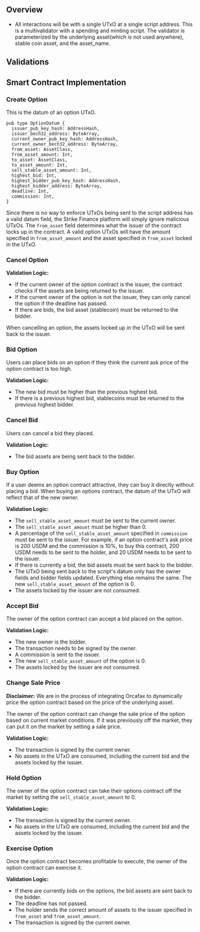 ## Overview

- All interactions will be with a single UTxO at a single script address. This is a multivalidator with a spending and minting script. The validator is parameterized by the underlying asset(which is not used anywhere), stable coin asset, and the asset_name.

## Validations

## Smart Contract Implementation

### Create Option

This is the datum of an option UTxO.

```
pub type OptionDatum {
  issuer_pub_key_hash: AddressHash,
  issuer_bech32_address: ByteArray,
  current_owner_pub_key_hash: AddressHash,
  current_owner_bech32_address: ByteArray,
  from_asset: AssetClass,
  from_asset_amount: Int,
  to_asset: AssetClass,
  to_asset_amount: Int,
  sell_stable_asset_amount: Int,
  highest_bid: Int,
  highest_bidder_pub_key_hash: AddressHash,
  highest_bidder_address: ByteArray,
  deadline: Int,
  commission: Int,
}
```

Since there is no way to enforce UTxOs being sent to the script address has a valid datum field, the Strike Finance platform will simply ignore malicious UTxOs. The `from_asset` field determines what the issuer of the contract locks up in the contract. A valid option UTxOs will have the amount specified in `from_asset_amount` and the asset specified in `from_asset` locked in the UTxO.

### Cancel Option

**Validation Logic:**

- If the current owner of the option contract is the issuer, the contract checks if the assets are being returned to the issuer.
- If the current owner of the option is not the issuer, they can only cancel the option if the deadline has passed.
- If there are bids, the bid asset (stablecoin) must be returned to the bidder.

When cancelling an option, the assets locked up in the UTxO will be sent back to the issuer.

### Bid Option

Users can place bids on an option if they think the current ask price of the option contract is too high.

**Validation Logic:**

- The new bid must be higher than the previous highest bid.
- If there is a previous highest bid, stablecoins must be returned to the previous highest bidder.

### Cancel Bid

Users can cancel a bid they placed.

**Validation Logic:**

- The bid assets are being sent back to the bidder.

### Buy Option

If a user deems an option contract attractive, they can buy it directly without placing a bid. When buying an options contract, the datum of the UTxO will reflect that of the new owner.

**Validation Logic:**

- The `sell_stable_asset_amount` must be sent to the current owner.
- The `sell_stable_asset_amount` must be higher than 0.
- A percentage of the `sell_stable_asset_amount` specified in `commission` must be sent to the issuer. For example, if an option contract's ask price is 200 USDM and the commission is 10%, to buy this contract, 200 USDM needs to be sent to the holder, and 20 USDM needs to be sent to the issuer.
- If there is currently a bid, the bid assets must be sent back to the bidder.
- The UTxO being sent back to the script's datum only has the owner fields and bidder fields updated. Everything else remains the same. The new `sell_stable_asset_amount` of the option is 0.
- The assets locked by the issuer are not consumed.

### Accept Bid

The owner of the option contract can accept a bid placed on the option.

**Validation Logic:**

- The new owner is the bidder.
- The transaction needs to be signed by the owner.
- A commission is sent to the issuer.
- The new `sell_stable_asset_amount` of the option is 0.
- The assets locked by the issuer are not consumed.

### Change Sale Price

**Disclaimer:** We are in the process of integrating Orcafax to dynamically price the option contract based on the price of the underlying asset.

The owner of the option contract can change the sale price of the option based on current market conditions. If it was previously off the market, they can put it on the market by setting a sale price.

**Validation Logic:**

- The transaction is signed by the current owner.
- No assets in the UTxO are consumed, including the current bid and the assets locked by the issuer.

### Hold Option

The owner of the option contract can take their options contract off the market by setting the `sell_stable_asset_amount` to 0.

**Validation Logic:**

- The transaction is signed by the current owner.
- No assets in the UTxO are consumed, including the current bid and the assets locked by the issuer.

### Exercise Option

Once the option contract becomes profitable to execute, the owner of the option contract can exercise it.

**Validation Logic:**

- If there are currently bids on the options, the bid assets are sent back to the bidder.
- The deadline has not passed.
- The holder sends the correct amount of assets to the issuer specified in `from_asset` and `from_asset_amount`.
- The transaction is signed by the current owner.
